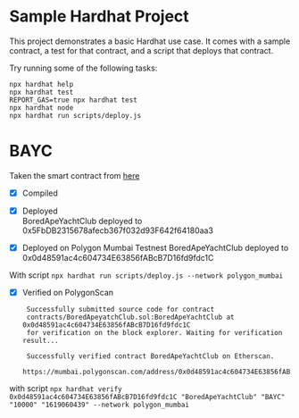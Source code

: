 # Sample Hardhat Project

This project demonstrates a basic Hardhat use case. It comes with a sample contract, a test for that contract, and a script that deploys that contract.

Try running some of the following tasks:

```shell
npx hardhat help
npx hardhat test
REPORT_GAS=true npx hardhat test
npx hardhat node
npx hardhat run scripts/deploy.js
```

# BAYC

Taken the smart contract from [here](https://etherscan.io/address/0xbc4ca0eda7647a8ab7c2061c2e118a18a936f13d#code)

- [x] Compiled

- [x] Deployed  
       BoredApeYachtClub deployed to 0x5FbDB2315678afecb367f032d93F642f64180aa3

- [x] Deployed on Polygon Mumbai Testnest
      BoredApeYachtClub deployed to 0x0d48591ac4c604734E63856fABcB7D16fd9fdc1C

With script `npx hardhat run scripts/deploy.js --network polygon_mumbai`

- [x] Verified on PolygonScan

       Successfully submitted source code for contract
       contracts/BoredApeyatchClub.sol:BoredApeYachtClub at 0x0d48591ac4c604734E63856fABcB7D16fd9fdc1C
       for verification on the block explorer. Waiting for verification result...

       Successfully verified contract BoredApeYachtClub on Etherscan.
       https://mumbai.polygonscan.com/address/0x0d48591ac4c604734E63856fABcB7D16fd9fdc1C#code

with script `npx hardhat verify 0x0d48591ac4c604734E63856fABcB7D16fd9fdc1C "BoredApeYachtClub" "BAYC" "10000" "1619060439" --network polygon_mumbai`
